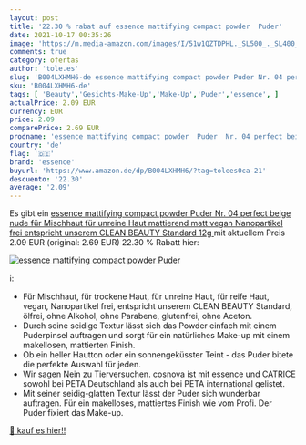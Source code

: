 ```yaml
---
layout: post
title: '22.30 % rabat auf essence mattifying compact powder  Puder'
date: 2021-10-17 00:35:26
image: 'https://m.media-amazon.com/images/I/51w1QZTDPHL._SL500_._SL400_.jpg'
comments: true
category: ofertas
author: 'tole.es'
slug: 'B004LXHMH6-de essence mattifying compact powder Puder Nr. 04 perfect...'
sku: 'B004LXHMH6-de'
tags: [ 'Beauty','Gesichts-Make-Up','Make-Up','Puder','essence', ]
actualPrice: 2.09 EUR
currency: EUR
price: 2.09
comparePrice: 2.69 EUR
prodname: 'essence mattifying compact powder  Puder  Nr. 04 perfect beige  nude  für Mischhaut  für unreine Haut  mattierend  matt  vegan  Nanopartikel frei  entspricht unserem CLEAN BEAUTY Standard  12g '
country: 'de'
flag: '🇩🇪'
brand: 'essence'
buyurl: 'https://www.amazon.de/dp/B004LXHMH6/?tag=tolees0ca-21'
descuento: '22.30'
average: '2.09'
---
```


Es gibt ein [essence mattifying compact powder  Puder  Nr. 04 perfect beige  nude  für Mischhaut  für unreine Haut  mattierend  matt  vegan  Nanopartikel frei  entspricht unserem CLEAN BEAUTY Standard  12g ](https://www.amazon.de/dp/B004LXHMH6/?tag=tolees0ca-21) mit aktuellem Preis 2.09 EUR (original: 2.69 EUR) 22.30 % Rabatt hier:

[![essence mattifying compact powder  Puder](https://m.media-amazon.com/images/I/51w1QZTDPHL._SL500_._SL400_.jpg)](https://www.amazon.de/dp/B004LXHMH6/?tag=tolees0ca-21)

ℹ️:

- Für Mischhaut, für trockene Haut, für unreine Haut, für reife Haut, vegan, Nanopartikel frei, entspricht unserem CLEAN BEAUTY Standard, ölfrei, ohne Alkohol, ohne Parabene, glutenfrei, ohne Aceton.
- Durch seine seidige Textur lässt sich das Powder einfach mit einem Puderpinsel auftragen und sorgt für ein natürliches Make-up mit einem makellosen, mattierten Finish.
- Ob ein heller Hautton oder ein sonnengeküsster Teint - das Puder bitete die perfekte Auswahl für jeden.
- Wir sagen Nein zu Tierversuchen. cosnova ist mit essence und CATRICE sowohl bei PETA Deutschland als auch bei PETA international gelistet.
- Mit seiner seidig-glatten Textur lässt der Puder sich wunderbar auftragen. Für ein makelloses, mattiertes Finish wie vom Profi. Der Puder fixiert das Make-up.

[🛒 kauf es hier!!](https://www.amazon.de/dp/B004LXHMH6/?tag=tolees0ca-21)
